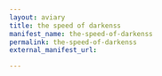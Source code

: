 ```yaml
---
layout: aviary
title: the speed of darkenss
manifest_name: the-speed-of-darkenss
permalink: the-speed-of-darkenss
external_manifest_url: 

---
```

<!-- Add an essay or interpretive material below this line,
using HTML or markdown.  Do not modify this file above this line -->
